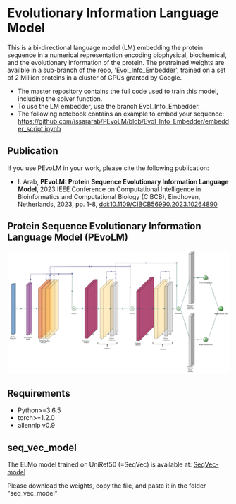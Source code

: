 # Evolutionary Information Language Model

This is a bi-directional language model (LM) embedding the protein sequence in a numerical representation encoding biophysical, biochemical, and the evolutionary information of the protein. The pretrained weights are availble in a sub-branch of the repo, 'Evol_Info_Embedder', trained on a set of 2 Million proteins in a cluster of GPUs granted by Google.

- The master repository contains the full code used to train this model, including the solver function.
- To use the LM embedder, use the branch Evol_Info_Embedder.
- The following notebook contains an example to embed your sequence: https://github.com/issararab/PEvoLM/blob/Evol_Info_Embedder/embedder_script.ipynb

## Publication
If you use PEvoLM in your work, please cite the following publication:

- I. Arab, **PEvoLM: Protein Sequence Evolutionary Information Language Model**, 2023 IEEE Conference on Computational Intelligence in Bioinformatics and Computational Biology (CIBCB), Eindhoven, Netherlands, 2023, pp. 1-8, [doi:10.1109/CIBCB56990.2023.10264890](https://ieeexplore.ieee.org/document/10264890)

## Protein Sequence Evolutionary Information Language Model (PEvoLM)
![](img/LM_architecture.jpg?style=centerme)

## Requirements

*  Python>=3.6.5
*  torch>=1.2.0
*  allennlp v0.9

## seq_vec_model
The ELMo model trained on UniRef50 (=SeqVec) is available at:
[SeqVec-model](https://rostlab.org/~deepppi/seqvec.zip)

Please download the weights, copy the file, and paste it in the folder "seq_vec_model"


